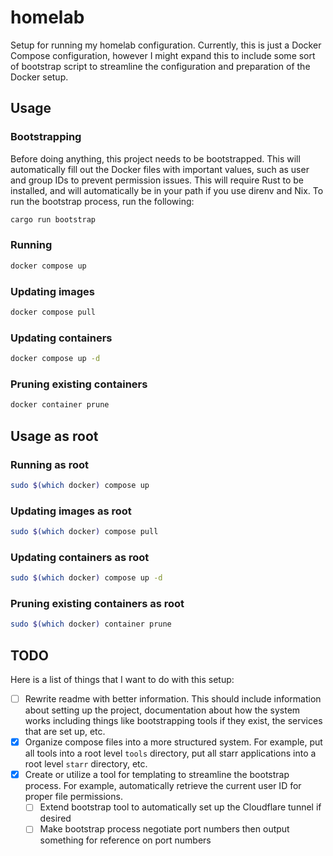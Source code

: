 # homelab

Setup for running my homelab configuration. Currently, this is just a Docker
Compose configuration, however I might expand this to include some sort of
bootstrap script to streamline the configuration and preparation of the Docker setup.

## Usage

### Bootstrapping

Before doing anything, this project needs to be bootstrapped. This will
automatically fill out the Docker files with important values, such as user and
group IDs to prevent permission issues. This will require Rust to be installed,
and will automatically be in your path if you use direnv and Nix. To run the
bootstrap process, run the following:

```bash
cargo run bootstrap
```

### Running

```bash
docker compose up
```

### Updating images

```bash
docker compose pull
```

### Updating containers

```bash
docker compose up -d
```

### Pruning existing containers

```bash
docker container prune
```

## Usage as root

### Running as root

```bash
sudo $(which docker) compose up
```

### Updating images as root

```bash
sudo $(which docker) compose pull
```

### Updating containers as root

```bash
sudo $(which docker) compose up -d
```

### Pruning existing containers as root

```bash
sudo $(which docker) container prune
```

## TODO

Here is a list of things that I want to do with this setup:

- [ ] Rewrite readme with better information. This should include information
      about setting up the project, documentation about how the system works
      including things like bootstrapping tools if they exist, the services
      that are set up, etc.
- [x] Organize compose files into a more structured system. For example, put
      all tools into a root level `tools` directory, put all starr applications
      into a root level `starr` directory, etc.
- [x] Create or utilize a tool for templating to streamline the bootstrap
      process. For example, automatically retrieve the current user ID for
      proper file permissions.
  - [ ] Extend bootstrap tool to automatically set up the Cloudflare tunnel if desired
  - [ ] Make bootstrap process negotiate port numbers then output something for
        reference on port numbers
